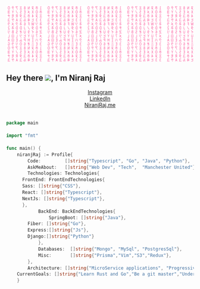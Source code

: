 ![Matrix SVG](./matrix.svg)

## Hey there <img src="https://media.giphy.com/media/hvRJCLFzcasrR4ia7z/giphy.gif" width="25px">, I'm Niranj Raj


<div class="contact-container" align='center'>
<div class="social-container insta-container"> <a class="insta-cl" href="https://www.instagram.com/_im_wheezing/">Instagram</a>
</div>
<div class="social-container linkedin-container"><a href="www.linkedin.com/in/niranj-rajesh-b97361196">LinkedIn</a></div>
<div class="social-container web-container"><a href="www.niranjraj.me" >NiranjRaj.me</a></div>
</div>

<br/>

```go
package main

import "fmt"

func main() {
	niranjRaj := Profile{
		Code:         []string{"Typescript", "Go", "Java", "Python"},
		AskMeAbout:   []string{"Web Dev", "Tech",  "Manchester United"},
		Technologies: Technologies{
      FrontEnd: FrontEndTechnologies{
      Sass: []string{"CSS"},
      React: []string{"Typescript"},
      NextJs: []string{"Typescript"},
      },
			BackEnd: BackEndTechnologies{
				SpringBoot: []string{"Java"},
        Fiber: []string{"Go"},
        Express:[]string{"Js"},
        Django:[]string{"Python"}
			},
			Databases:  []string{"Mongo", "MySql", "PostgresSql"},
			Misc:       []string{"Prisma","Vim","S3","Redux"},
		},
		Architecture: []string{"MicroService applications", "Progressive web applications", "Single page applications"},
    CurrentGoals: []string{"Learn Rust and Go","Be a git master","Understand the business and finance"}
	}
```

<br/>
